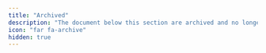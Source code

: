 ```yaml
---
title: "Archived"
description: "The document below this section are archived and no longer kept up to date. They will not be shown in the sidebar, but can be searched against for historical purposes."
icon: "far fa-archive"
hidden: true
---
```


